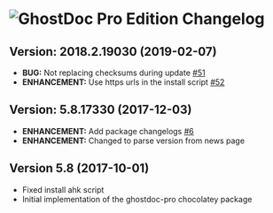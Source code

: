 # ![GhostDoc Pro Edition Changelog](https://img.shields.io/badge/GhostDoc%20Pro%20Edition-Package%20Changelog-blue.svg?style=for-the-badge)

## Version: 2018.2.19030 (2019-02-07)

- **BUG:** Not replacing checksums during update [#51](https://github.com/AdmiringWorm/chocolatey-packages/issues/51)
- **ENHANCEMENT:** Use https urls in the install script [#52](https://github.com/AdmiringWorm/chocolatey-packages/issues/52)

## Version: 5.8.17330 (2017-12-03)

- **ENHANCEMENT:** Add package changelogs [#6](https://github.com/AdmiringWorm/chocolatey-packages/issues/6)
- **ENHANCEMENT:** Changed to parse version from news page

## Version 5.8 (2017-10-01)

- Fixed install ahk script
- Initial implementation of the ghostdoc-pro chocolatey package
